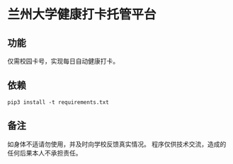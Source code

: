 # 兰州大学健康打卡托管平台
## 功能
仅需校园卡号，实现每日自动健康打卡。
## 依赖
```shell script
pip3 install -t requirements.txt
```
## 备注
如身体不适请勿使用，并及时向学校反馈真实情况。
程序仅供技术交流，造成的任何后果本人不承担责任。

